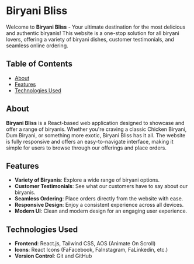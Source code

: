 # Biryani Bliss

Welcome to **Biryani Bliss** - Your ultimate destination for the most delicious and authentic biryanis! This website is a one-stop solution for all biryani lovers, offering a variety of biryani dishes, customer testimonials, and seamless online ordering.

## Table of Contents

- [About](#about)
- [Features](#features)
- [Technologies Used](#technologies-used)


## About

**Biryani Bliss** is a React-based web application designed to showcase and offer a range of biryanis. Whether you're craving a classic Chicken Biryani, Dum Biryani, or something more exotic, Biryani Bliss has it all. The website is fully responsive and offers an easy-to-navigate interface, making it simple for users to browse through our offerings and place orders.

## Features

- **Variety of Biryanis**: Explore a wide range of biryani options.
- **Customer Testimonials**: See what our customers have to say about our biryanis.
- **Seamless Ordering**: Place orders directly from the website with ease.
- **Responsive Design**: Enjoy a consistent experience across all devices.
- **Modern UI**: Clean and modern design for an engaging user experience.

## Technologies Used

- **Frontend**: React.js, Tailwind CSS, AOS (Animate On Scroll)
- **Icons**: React Icons (FaFacebook, FaInstagram, FaLinkedin, etc.)
- **Version Control**: Git and GitHub


